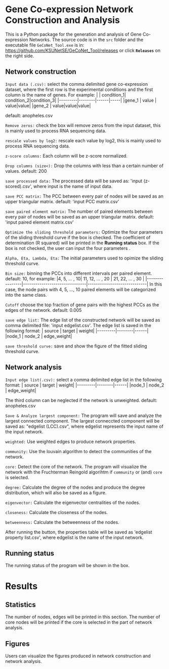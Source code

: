 ﻿# Gene Co-expression Network Construction and Analysis

This is a Python package for the generation and analysis of Gene Co-expression Networks. The source code is in the `src` folder and the executable file `GeCoNet_Tool.exe` is in: https://github.com/KSUNetSE/GeCoNet_Tool/releases or click **`Releases`** on the right side.

## Network construction

`Input data (.csv):`
select the comma delimited gene co-expression dataset, where the first row is the experimental conditions and the first column is the name of genes. For example:
|  | condition_1| condition_2|condition_3|
|---------|--------|------|-----|
|gene_1 | value | value|value|
|gene_2 | value|value|value|

default: anopheles.csv

`Remove zeros:`
check the box will remove zeros from the input dataset, this is mainly used to process RNA sequencing data.

`rescale values by log2:`
rescale each value by log2, this is mainly used to process RNA sequencing data.

`z-score columns:`
Each column will be z-score normalized.

`Drop columns (size<):`
Drop the columns with less than a certain number of values.
default: 200

`save processed data:`
The processed data will be saved as: 'input (z-scored).csv', where input is the name of input data. 

`save PCC matrix:`
The PCC between every pair of nodes will be saved as an upper triangular matrix.
default: 'input PCC matrix.csv'

`save paired element matrix:`
The number of paired elements between every pair of nodes will be saved as an upper triangular matrix.
default: 'input paired element matrix.csv'

`Optimize the sliding threshold parameters:`
Optimize the four parameters of the sliding threshold curve if the box is checked. The coefficient of determination (R squared) will be printed in the **Running status** box.
If the box is not checked, the user can input the four parameters .

`Alpha, Eta, Lambda, Eta:`
The initial parameters used to opimize the sliding  threshold curve.

`Bin size:`
 binning the PCCs into different intervals per paired element.
default: 10, for example:
|4, 5, ... , 10| 11, 12, ... , 20 | 21, 22, ... , 30 | 
|----------------|-------------------------------|-----------------------------|
In this case, the node pairs with 4, 5, ..., 10 paired elements will be categorized into the same class.

`Cutoff`
 choose the top fraction of gene pairs with the highest PCCs as the edges of the network.
default: 0.005

`save edge list:`
The edge list of the constructed network will be saved as comma delimited file: 'input edgelist.csv'. The edge list is saved in the following format:
| source | target | weight|
|---------|--------|------|
|node_1 | node_2 | edge_weight|

`save threshold curve:`
save and show the figure of the fitted sliding threshold curve.

## Network analysis

`Input edge list(.csv):`
select a comma delimited edge list in the following format:
| source | target | weight|
|---------|--------|------|
|node_1 | node_2 | edge_weight|

The third column can be neglected if the network is unweighted.
default: anopheles.csv

`Save & Analyze largest component:`
The program will save and analyze the largest connected component. The largest conneccted component will be saved as: "edgelist (LCC).csv", where edgelist represents the input name of the input network.

`weighted:`
Use weighted edges to produce network properties.

`community:`
Use the louvain algorithm to detect the communities of the network. 

`core:`
Detect the core of the network. 
The program will visualize the network with the Fruchterman Reingold algorihtm if `community` or (and) `core` is selected.

`degree:`
Calculate the degree of the nodes and produce the degree distribution, which will also be saved as a figure.

`eigenvector:`
Calculate the eigenvector centralities of the nodes.

`closeness:`
Calculate the closeness of the nodes.

`betweenness:`
Calculate the betweenness of the nodes.

After running the button, the properties table will be saved as 'edgelist property list.csv', where edgelist is the name of the input network.

## Running status
The running status of the program will be shown in the box.

# Results
## Statistics
The number of nodes, edges will be printed in this section. The number of core nodes will be printed if the core is selected in the part of network analysis.
 
## Figures
Users can visualize the figures produced in network construction and network analysis.

